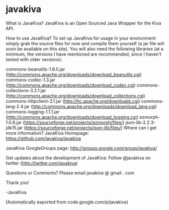 # javakiva

What is JavaKiva?
JavaKiva is an Open Sourced Java Wrapper for the Kiva API.

How to use JavaKiva?
To set up JavaKiva for usage in your environment simply grab the source files for now and compile them yourself (a jar file will soon be available on this site). You will also need the following libraries (at a minimum, the versions I have mentioned are recommended, since I haven't tested with older versions):

commons-beanutils-1.8.0.jar (http://commons.apache.org/downloads/download_beanutils.cgi)
commons-codec-1.3.jar (http://commons.apache.org/downloads/download_codec.cgi)
commons-collections-3.2.1.jar (http://commons.apache.org/downloads/download_collections.cgi)
commons-httpclient-3.1.jar (http://hc.apache.org/downloads.cgi)
commons-lang-2.4.jar (http://commons.apache.org/downloads/download_lang.cgi)
commons-logging-1.1.1.jar (http://commons.apache.org/downloads/download_logging.cgi)
ezmorph-1.0.6.jar (https://sourceforge.net/projects/ezmorph/files/)
json-lib-2.2.3-jdk15.jar (https://sourceforge.net/projects/json-lib/files/)
Where can I get more information?
JavaKiva Homepage: https://github.com/javakiva/javakiva

JavaKiva GoogleGroups page: http://groups.google.com/group/javakiva/ 

Get updates about the development of JavaKiva: Follow @javakiva on twitter (http://twitter.com/javakiva)

Questions or Comments?
Please email javakiva @ gmail . com

Thank you!

-JavaKiva

(Automatically exported from code.google.com/p/javakiva)
